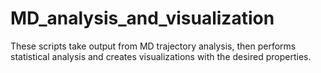 # MD_analysis_and_visualization
These scripts take output from MD trajectory analysis, then performs statistical analysis and creates visualizations with the desired properties.
